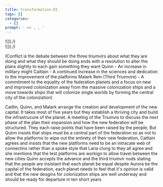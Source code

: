 ```yaml
---
title: transformation-03
tags: []
categories:
  - []
prompt: ' => , , '
---
```

<!-- more --><div class="embedded-image-left">![](./)</div><div class="embedded-image-right">![](./)</div>

(Conflict is the debate between the three triumvirs about what they are doing and what they should be doing ends with a resolution to alter the plans slightly to each gain something they want
Quinn - An increase in military might
Caitlain - A continued increase in the sciences and dedication to the improvement of the platforms
Malark Rein (Third Triumvire) - A commitment to the equality of the federation planets and a focus on new and improved colonization away from the massive colonization ships and a move towards ships that will colonize single worlds by forming the central city of the colonization)
 
Caitlin, Quinn, and Malark arrange the creation and development of the new capital.  It takes most of five years but they establish a thriving city and build the infrastrucure of the planet.  A meeting of the Triumvis to discuss the next phase of the plan their expansion and how the new federation will be structured.  They each raise points that have been raised by the people, But Quinn insists that ships must be a central part of the federation so as not to allow the platforms to wipe out the entirety of their new federation, Caitlain agrees and insists that the new platforms need to be an intracate web of connectins rather than a spoke style that Laria clung to they all agree and she mentions that the test platforms are workign to allow travel between the new cities Quinn accepts the advance and the third triumvir nods stating that the people are insistant that each planet be equal despite Aurora be the capital of the federation, each planet needs to feel that it's opinion is valid and that the new desgins for colonization ships are well underway and should be ready for departure in ten short years
